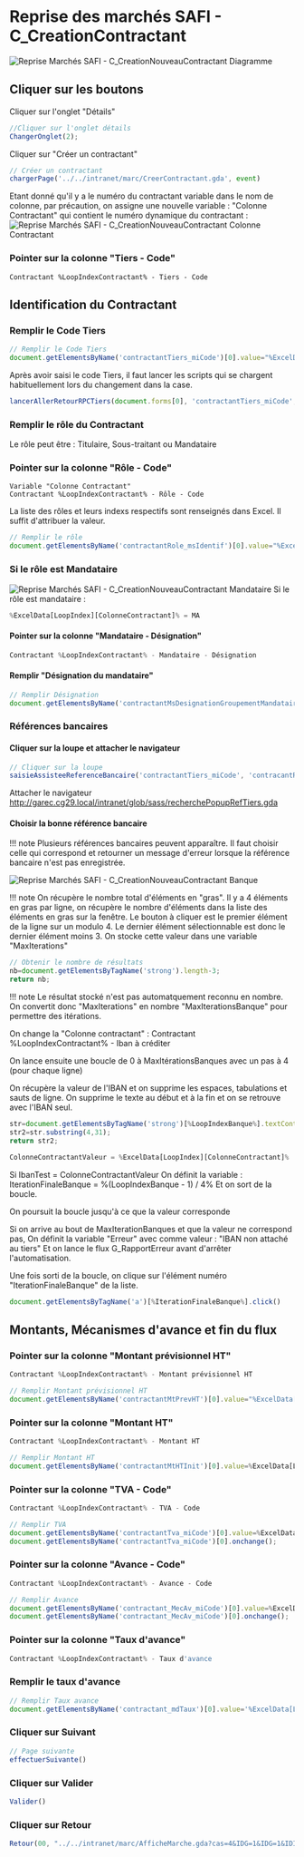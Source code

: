 # Reprise des marchés SAFI - C_CreationContractant

![Reprise Marchés SAFI - C_CreationNouveauContractant Diagramme](RepriseMarchesSAFI-C_CreationNouveauContractant_Diagramme.png)
## Cliquer sur les boutons
Cliquer sur l'onglet "Détails"
```javascript
//Cliquer sur l'onglet détails
ChangerOnglet(2);
```

Cliquer sur "Créer un contractant"
```javascript
// Créer un contractant
chargerPage('../../intranet/marc/CreerContractant.gda', event)
```

Etant donné qu'il y a le numéro du contractant variable dans le nom de colonne, par précaution, on assigne une nouvelle variable : "Colonne Contractant" qui contient le numéro dynamique du contractant :
![Reprise Marchés SAFI - C_CreationNouveauContractant Colonne Contractant](RepriseMarchesSAFI-C_CreationNouveauContractant_ColonneContractant.png)

### Pointer sur la colonne "Tiers - Code"
```
Contractant %LoopIndexContractant% - Tiers - Code
```
## Identification du Contractant
### Remplir le Code Tiers
```javascript
// Remplir le Code Tiers
document.getElementsByName('contractantTiers_miCode')[0].value="%ExcelData[LoopIndex][ColonneContractant]%";
```
Après avoir saisi le code Tiers, il faut lancer les scripts qui se chargent habituellement lors du changement dans la case.
```javascript
lancerAllerRetourRPCTiers(document.forms[0], 'contractantTiers_miCode', 'contractantTiers_msLib', 'contractantRefBancaire_miCode', 'contractantRefBancaire_msLib', 'contractantTiers_miCode', null, 'callbackRetourARTiers','contracantRefBancaireTiers_miCode','contracantRefBancaireTiers_msLibelle','provenance');
```
### Remplir le rôle du Contractant
Le rôle peut être : Titulaire, Sous-traitant ou Mandataire

### Pointer sur la colonne "Rôle - Code"
```
Variable "Colonne Contractant"
Contractant %LoopIndexContractant% - Rôle - Code
```

La liste des rôles et leurs indexs respectifs sont renseignés dans Excel. Il suffit d'attribuer la valeur.
```javascript
// Remplir le rôle
document.getElementsByName('contractantRole_msIdentif')[0].value="%ExcelData[LoopIndex][ColonneContractant]%";
```

### Si le rôle est Mandataire
![Reprise Marchés SAFI - C_CreationNouveauContractant Mandataire](RepriseMarchesSAFI-C_CreationNouveauContractant_Mandataire.png)
Si le rôle est mandataire :
```javascript
%ExcelData[LoopIndex][ColonneContractant]% = MA
```

#### Pointer sur la colonne "Mandataire - Désignation"
```javascript
Contractant %LoopIndexContractant% - Mandataire - Désignation
```

#### Remplir "Désignation du mandataire"

```javascript
// Remplir Désignation
document.getElementsByName('contractantMsDesignationGroupementMandataire')[0].value="%ExcelData[LoopIndex][ColonneContractant]%";
```

### Références bancaires

#### Cliquer sur la loupe et attacher le navigateur

```javascript
// Cliquer sur la loupe
saisieAssisteeReferenceBancaire('contractantTiers_miCode', 'contracantRefBancaireTiers_miCode', 'contractantRefBancaire_miCode', 'contractantRefBancaire_msLib');
```

Attacher le navigateur
http://garec.cg29.local/intranet/glob/sass/recherchePopupRefTiers.gda

#### Choisir la bonne référence bancaire

!!! note
    Plusieurs références bancaires peuvent apparaître. Il faut choisir celle qui correspond et retourner un message d'erreur lorsque la référence bancaire n'est pas enregistrée.

![Reprise Marchés SAFI - C_CreationNouveauContractant Banque](RepriseMarchesSAFI-C_CreationNouveauContractant_Banque.png)

!!! note
    On récupère le nombre total d'éléments en "gras".
    Il y a 4 éléments en gras par ligne, on récupère le nombre d'éléments dans la liste des éléments en gras sur la fenêtre.
    Le bouton à cliquer est le premier élément de la ligne sur un modulo 4.
    Le dernier élément sélectionnable est donc le dernier élément moins 3.
    On stocke cette valeur dans une variable "MaxIterations"


```javascript
// Obtenir le nombre de résultats
nb=document.getElementsByTagName('strong').length-3;
return nb;
```

!!! note
    Le résultat stocké n'est pas automatquement reconnu en nombre. On convertit donc "MaxIterations" en nombre "MaxIterationsBanque" pour permettre des itérations.

On change la "Colonne contractant" :
Contractant %LoopIndexContractant% - Iban à créditer

On lance ensuite une boucle de 0 à MaxItérationsBanques avec un pas à 4 (pour chaque ligne)

On récupère la valeur de l'IBAN et on supprime les espaces, tabulations et sauts de ligne. On supprime le texte au début et à la fin et on se retrouve avec l'IBAN seul.

```javascript
str=document.getElementsByTagName('strong')[%LoopIndexBanque%].textContent.replaceAll('\n','').replaceAll('\t','').replaceAll(' ','');
str2=str.substring(4,31);
return str2;
```



```javascript
ColonneContractantValeur = %ExcelData[LoopIndex][ColonneContractant]%
```
Si IbanTest = ColonneContractantValeur
On définit la variable : IterationFinaleBanque = %(LoopIndexBanque - 1) / 4%
Et on sort de la boucle.

On poursuit la boucle jusqu'à ce que la valeur corresponde

Si on arrive au bout de MaxIterationBanques et que la valeur ne correspond pas,
On définit la variable "Erreur" avec comme valeur : "IBAN non attaché au tiers"
Et on lance le flux G_RapportErreur avant d'arrêter l'automatisation.

Une fois sorti de la boucle, on clique sur l'élément numéro "IterationFinaleBanque" de la liste.

```javascript
document.getElementsByTagName('a')[%IterationFinaleBanque%].click()
```



## Montants, Mécanismes d'avance et fin du flux

### Pointer sur la colonne "Montant prévisionnel HT"

```javascript
Contractant %LoopIndexContractant% - Montant prévisionnel HT
```

```javascript
// Remplir Montant prévisionnel HT
document.getElementsByName('contractantMtPrevHT')[0].value="%ExcelData[LoopIndex][ColonneContractant]%";
```

### Pointer sur la colonne "Montant HT"

```javascript
Contractant %LoopIndexContractant% - Montant HT
```


```javascript
// Remplir Montant HT
document.getElementsByName('contractantMtHTInit')[0].value=%ExcelData[LoopIndex][ColonneContractant]%;
```

### Pointer sur la colonne "TVA - Code"
```javascript
Contractant %LoopIndexContractant% - TVA - Code
```

```javascript
// Remplir TVA
document.getElementsByName('contractantTva_miCode')[0].value=%ExcelData[LoopIndex][ColonneContractant]%;
document.getElementsByName('contractantTva_miCode')[0].onchange();
```

### Pointer sur la colonne "Avance - Code"

```javascript
Contractant %LoopIndexContractant% - Avance - Code
```



```javascript
// Remplir Avance
document.getElementsByName('contractant_MecAv_miCode')[0].value=%ExcelData[LoopIndex][ColonneContractant]%;
document.getElementsByName('contractant_MecAv_miCode')[0].onchange();
```

### Pointer sur la colonne "Taux d'avance"

```javascript
Contractant %LoopIndexContractant% - Taux d'avance
```

### Remplir le taux d'avance
```javascript
// Remplir Taux avance
document.getElementsByName('contractant_mdTaux')[0].value='%ExcelData[LoopIndex][ColonneContractant]%';
```

### Cliquer sur Suivant
```javascript
// Page suivante
effectuerSuivante()
```

### Cliquer sur Valider
```javascript
Valider()
```
### Cliquer sur Retour

```javascript
Retour(00, "../../intranet/marc/AfficheMarche.gda?cas=4&IDG=1&IDG=1&IDIP=IDIP_1670579254806&code=1052&ignorerIDIP=1&onglet=2&histoaction=-1")
```